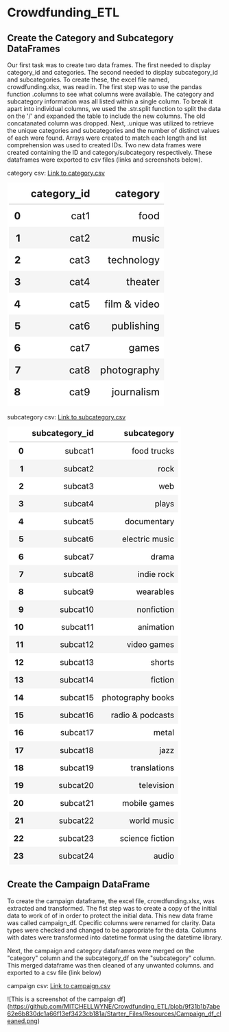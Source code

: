 # Crowdfunding_ETL
## Create the Category and Subcategory DataFrames

Our first task was to create two data frames. The first needed to display category_id and categories. The second needed to display subcategory_id and subcategories. To create these, the excel file named, crowdfunding.xlsx, was read in. The first step was to use the pandas function .columns to see what columns were available. The category and subcategory information was all listed within a single column. To break it apart into individual columns, we used the .str.split function to split the data on the '/' and expanded the table to include the new columns. The old concatanated column was dropped. 
Next, .unique was utilized to retrieve the unique categories and subcategories and the number of distinct values of each were found. Arrays were created to match each length and list comprehension was used to created IDs. Two new data frames were created containing the ID and category/subcategory respectively. These dataframes were exported to csv files (links and screenshots below).

category csv:
[Link to category.csv](https://github.com/MITCHELLWYNE/Crowdfunding_ETL/blob/3fa804faa27a9bbe5dcf9c8dde0cb36b8d587173/Starter_Files/Resources/campaign.csv)

![This is a screenshot of the category df](https://github.com/MITCHELLWYNE/Crowdfunding_ETL/blob/a33377cf1f7874cc54c16126d4db23f977303e1c/Starter_Files/Resources/Category_screenshot.png)

subcategory csv:
[Link to subcategory.csv](https://github.com/MITCHELLWYNE/Crowdfunding_ETL/blob/3fa804faa27a9bbe5dcf9c8dde0cb36b8d587173/Starter_Files/Resources/subcategory.csv)

![This is a screenshot of the subcategory df](https://github.com/MITCHELLWYNE/Crowdfunding_ETL/blob/a33377cf1f7874cc54c16126d4db23f977303e1c/Starter_Files/Resources/subcategory_screenshot.png)

## Create the Campaign DataFrame
To create the campaign dataframe, the excel file, crowdfunding.xlsx, was extracted and transformed. 
The fist step was to create a copy of the initial data to work of of in order to protect the initial data. This new data frame was called campaign_df. Cpecific columns were renamed for clarity. Data types were checked and changed to be appropriate for the data. Columns with dates were transformed into datetime format using the datetime library. 

Next, the campaign and category dataframes were merged on the "category" column and the subcategory_df on the "subcategory" column. This merged dataframe was then cleaned of any unwanted columns. and exported to a csv file (link below)

campaign csv:
[Link to campaign.csv](https://github.com/MITCHELLWYNE/Crowdfunding_ETL/blob/95ecb8a5b9f7e22e356a6248a6a179c59058a277/Starter_Files/Resources/campaign.csv)

![This is a screenshot of the campaign df]
(https://github.com/MITCHELLWYNE/Crowdfunding_ETL/blob/9f31b1b7abe62e6b830dc1a66f13ef3423cb181a/Starter_Files/Resources/Campaign_df_cleaned.png)

